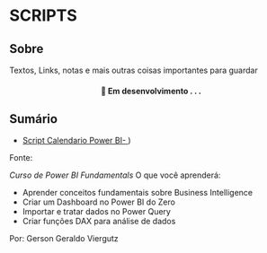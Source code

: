 # SCRIPTS

## Sobre 

Textos, Links, notas e mais outras coisas importantes para guardar

<h4 align="center"> 
	🚧  Em desenvolvimento . . .
</h4>

## Sumário

* [Script Calendario Power BI- ](https://github.com/palomaavena/palomaavena/blob/main/scripts/calendario_BI.txt))

Fonte: 

*Curso de Power BI Fundamentals*
O que você aprenderá:
- Aprender conceitos fundamentais sobre Business Intelligence
- Criar um Dashboard no Power BI do Zero
- Importar e tratar dados no Power Query
- Criar funções DAX para análise de dados

Por: Gerson Geraldo Viergutz



  






